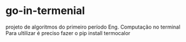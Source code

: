 # go-in-termenial
projeto de algoritmos do primeiro período Eng. Computação no terminal
Para ultilizar é preciso fazer o pip install termocalor
